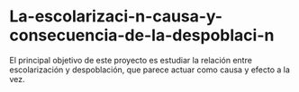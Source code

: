 # La-escolarizaci-n-causa-y-consecuencia-de-la-despoblaci-n
El principal objetivo de este proyecto es estudiar la relación entre escolarización y despoblación, que parece actuar como causa y efecto a la vez.
